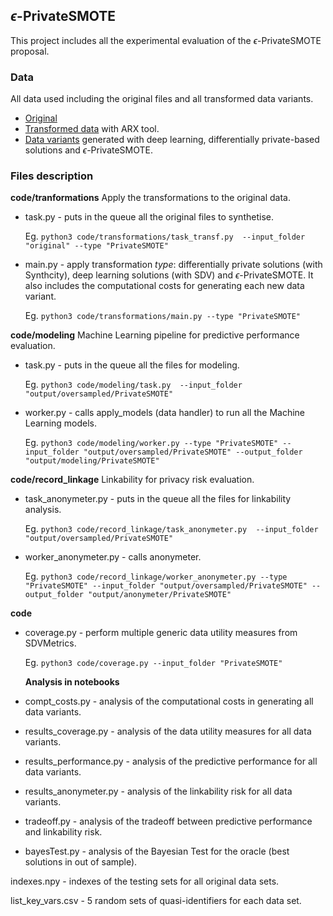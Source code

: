 ## $\epsilon$-PrivateSMOTE

This project includes all the experimental evaluation of the $\epsilon$-PrivateSMOTE proposal.

### Data
All data used including the original files and all transformed data variants.

- [Original](https://www.kaggle.com/datasets/up201204722/original)
- [Transformed data](https://www.kaggle.com/datasets/up201204722/ppt-on-original-data) with ARX tool.
- [Data variants](https://www.kaggle.com/datasets/up201204722/privatesmote-data) generated with deep learning, differentially private-based solutions and $\epsilon$-PrivateSMOTE.


### Files description

**code/tranformations** Apply the transformations to the original data.

- task.py - puts in the queue all the original files to synthetise.

    Eg. ```python3 code/transformations/task_transf.py  --input_folder "original" --type "PrivateSMOTE"```
- main.py - apply transformation *type*: differentially private solutions (with Synthcity), deep learning solutions (with SDV) and $\epsilon$-PrivateSMOTE. It also includes the computational costs for generating each new data variant.

    Eg. ```python3 code/transformations/main.py --type "PrivateSMOTE"```


**code/modeling** Machine Learning pipeline for predictive performance evaluation.

- task.py - puts in the queue all the files for modeling.

    Eg. ```python3 code/modeling/task.py  --input_folder "output/oversampled/PrivateSMOTE"```
- worker.py - calls apply_models (data handler) to run all the Machine Learning models.

    Eg. ```python3 code/modeling/worker.py --type "PrivateSMOTE" --input_folder "output/oversampled/PrivateSMOTE" --output_folder "output/modeling/PrivateSMOTE"```

**code/record_linkage** Linkability for privacy risk evaluation.

- task_anonymeter.py - puts in the queue all the files for linkability analysis.

    Eg. ```python3 code/record_linkage/task_anonymeter.py  --input_folder  "output/oversampled/PrivateSMOTE"```
- worker_anonymeter.py - calls anonymeter.

    Eg. ```python3 code/record_linkage/worker_anonymeter.py --type "PrivateSMOTE" --input_folder "output/oversampled/PrivateSMOTE" --output_folder "output/anonymeter/PrivateSMOTE"```


**code**
- coverage.py - perform multiple generic data utility measures from SDVMetrics. 

    Eg. ```python3 code/coverage.py --input_folder "PrivateSMOTE"```

    **Analysis in notebooks**
- compt_costs.py - analysis of the computational costs in generating all data variants.
- results_coverage.py - analysis of the data utility measures for all data variants.
- results_performance.py - analysis of the predictive performance for all data variants.
- results_anonymeter.py - analysis of the linkability risk for all data variants.
- tradeoff.py - analysis of the tradeoff between predictive performance and linkability risk.
- bayesTest.py - analysis of the Bayesian Test for the oracle (best solutions in out of sample).


indexes.npy - indexes of the testing sets for all original data sets.

list_key_vars.csv - 5 random sets of quasi-identifiers for each data set.

